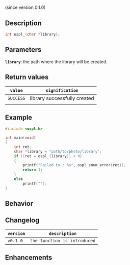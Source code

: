 # 
(since version 0.1.0)  


## Description
```c
int ospl_(char *library);
```


## Parameters
**`library`**: the path where the library will be created.

## Return values

|``value``    | ``signification``                                 |
|-------------|---------------------------------------------------|
|``SUCCESS``  | library successfully created                      |
|             |                                                   |


## Example
```c
#include <ospl.h>

int main(void)
{
	int ret;
	char *library = "path/to/photo/library";
	if ((ret = ospl_(library)) < 0)
	{
		printf("Failed to : %s", ospl_enum_error(ret));
		return 1;
	}
	else
		printf("");
}
```

## Behavior

## Changelog

|``version`` | ``description``                     |
|------------|-------------------------------------|
|``v0.1.0``  | ``the function is introduced``      |


## Enhancements


